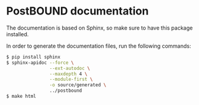 # PostBOUND documentation

The documentation is based on Sphinx, so make sure to have this package installed.

In order to generate the documentation files, run the following commands:

```sh
$ pip install sphinx
$ sphinx-apidoc --force \
                --ext-autodoc \
                --maxdepth 4 \
                --module-first \
                -o source/generated \
                ../postbound
$ make html
```
